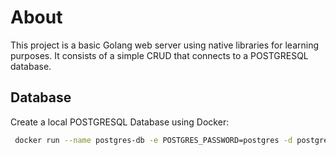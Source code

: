 # About

This project is a basic Golang web server using native libraries for learning purposes. It consists of a simple CRUD that connects to a POSTGRESQL database.

## Database

Create a local POSTGRESQL Database using Docker:

```bash
 docker run --name postgres-db -e POSTGRES_PASSWORD=postgres -d postgres
```

